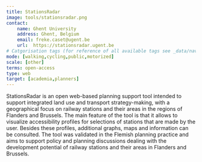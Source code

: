 ```yaml
---
title: StationsRadar
image: tools/stationsradar.png
contact:
    name: Ghent University 
    address: Ghent, Belgium
    email: freke.caset@ugent.be 
    url:  https://stationsradar.ugent.be 
# Catgorisation tags (for reference of all available tags see _data/navigation_tools.yml file):
mode: [walking,cycling,public,motorized]
scale: [other]
terms: open-access
type: web
target: [academia,planners]
---
```


StationsRadar is an open web-based planning support tool intended to support integrated land use and transport strategy-making, with a geographical focus on railway stations and their areas in the regions of Flanders and Brussels. The main feature of the tool is that it allows to visualize accessibility profiles for selections of stations that are made by the user. Besides these profiles, additional graphs, maps and information can be consulted. The tool was validated in the Flemish planning practice and aims to support policy and planning discussions dealing with the development potential of railway stations and their areas in Flanders and Brussels.
